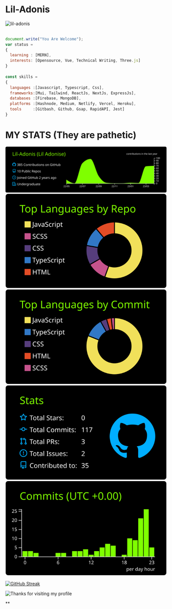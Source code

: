 # Lil-Adonis
<p align="left"> <img src="https://komarev.com/ghpvc/?username=lil-adonis&label=Profile%20views&color=0e75b6&style=flat" alt="lil-adonis" /> </p>

```js

document.write("You Are Welcome");
var status = 
{ 
  learning : [MERN],
  interests: [Opensource, Vue, Technical Writing, Three.js]
}

const skills = 
{
  languages :[Javascript, Typescript, Css],
  frameworks:[Mui, Tailwind, ReactJs, NextJs, ExpressJs],
  databases :[Firebase, MongoDB],
  platforms :[Hashnode, Medium, Netlify, Vercel, Heroku],
  tools     :[Gitbash, Github, Gsap, RapidAPI, Jest]
}

```


# MY STATS (They are pathetic)

[![](https://raw.githubusercontent.com/Lil-Adonis/Lil-Adonis/master/profile-summary-card-output/chartreuse_dark/0-profile-details.svg)](https://github.com/vn7n24fzkq/github-profile-summary-cards)
[![](https://raw.githubusercontent.com/Lil-Adonis/Lil-Adonis/master/profile-summary-card-output/chartreuse_dark/1-repos-per-language.svg)](https://github.com/vn7n24fzkq/github-profile-summary-cards) [![](https://raw.githubusercontent.com/Lil-Adonis/Lil-Adonis/master/profile-summary-card-output/chartreuse_dark/2-most-commit-language.svg)](https://github.com/vn7n24fzkq/github-profile-summary-cards)
[![](https://raw.githubusercontent.com/Lil-Adonis/Lil-Adonis/master/profile-summary-card-output/chartreuse_dark/3-stats.svg)](https://github.com/vn7n24fzkq/github-profile-summary-cards) [![](https://raw.githubusercontent.com/Lil-Adonis/Lil-Adonis/master/profile-summary-card-output/chartreuse_dark/4-productive-time.svg)](https://github.com/vn7n24fzkq/github-profile-summary-cards)

[![GitHub Streak](https://streak-stats.demolab.com?user=Lil-Adonis&theme=chartreuse-dark&hide_border=true&border_radius=50&card_width=700)](https://git.io/streak-stats)

<img height="120" alt="Thanks for visiting my profile" width="100%" src="https://github.com/dibyendu415/dibyendu415/blob/master/marquee.svg" />

**
